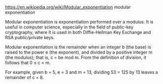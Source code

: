 https://en.wikipedia.org/wiki/Modular_exponentiation
modular exponentiation

Modular exponentiation is exponentiation performed over a modulus. It is useful in computer science, especially in the field of public-key cryptography, where it is used in both Diffie-Hellman Key Exchange and RSA public/private keys.

Modular exponentiation is the remainder when an integer b (the base) is raised to the power e (the exponent), and divided by a positive integer m (the modulus); that is, c = be mod m. From the definition of division, it follows that 0 ≤ c < m.

For example, given b = 5, e = 3 and m = 13, dividing 53 = 125 by 13 leaves a remainder of c = 8.

